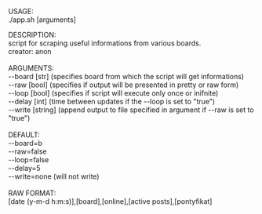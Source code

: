 USAGE:<br />
./app.sh [arguments]<br />

DESCRIPTION:<br />
script for scraping useful informations from various boards.<br />
creator: anon<br />
<br />
ARGUMENTS:<br />
--board  [str]    (specifies board from which the script will get informations)<br />
--raw    [bool]   (specifies if output will be presented in pretty or raw form)<br />
--loop   [bool]   (specifies if script will execute only once or inifnite)<br />
--delay  [int]    (time between updates if the --loop is set to "true")<br />
--write  [string] (append output to file specified in argument if --raw is set to "true")<br />
<br />
DEFAULT:<br />
--board=b<br />
--raw=false<br />
--loop=false<br />
--delay=5<br />
--write=none (will not write)<br />
<br />
RAW FORMAT:<br />
[date (y-m-d h<zero-width space>:<zero-width space>m:s)],[board],[online],[active posts],[pontyfikat]<br />




